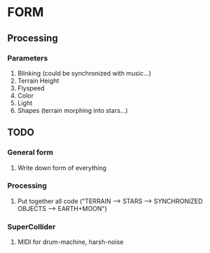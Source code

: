 # FORM
## Processing
### Parameters
1. Blinking (could be synchronized with music...)
2. Terrain Height
3. Flyspeed
4. Color
5. Light
6. Shapes (terrain morphing into stars...) 

## TODO
### General form
1. Write down form of everything

### Processing
1. Put together all code ("TERRAIN --> STARS --> SYNCHRONIZED OBJECTS --> EARTH+MOON")

### SuperCollider
1. MIDI for drum-machine, harsh-noise
